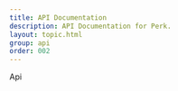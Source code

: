 ```yaml
---
title: API Documentation
description: API Documentation for Perk.
layout: topic.html
group: api
order: 002
---
```


Api